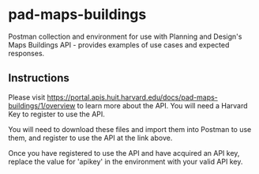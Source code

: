 # pad-maps-buildings
Postman collection and environment for use with Planning and Design's Maps Buildings API - provides examples of use cases and expected responses.

## Instructions
Please visit https://portal.apis.huit.harvard.edu/docs/pad-maps-buildings/1/overview to learn more about the API. You will need a Harvard Key to register to use the API.

You will need to download these files and import them into Postman to use them, and register to use the API at the link above.

Once you have registered to use the API and have acquired an API key, replace the value for 'apikey' in the environment with your valid API key.
